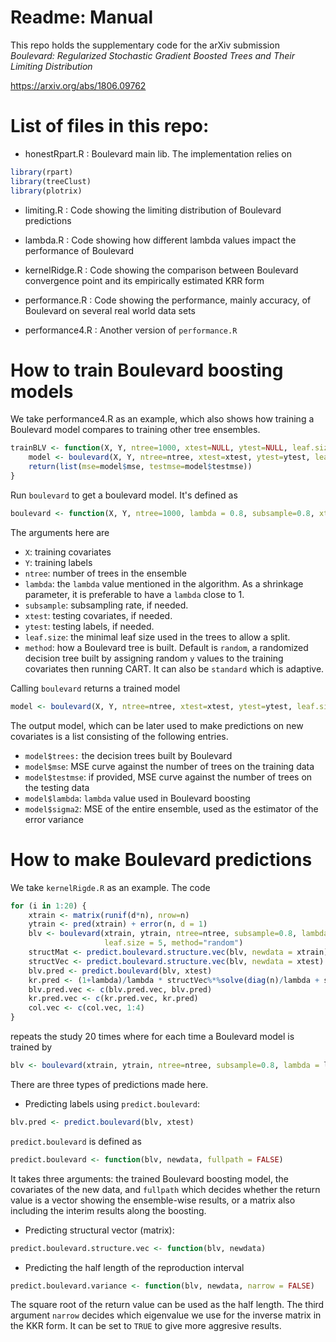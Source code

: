 # Readme: Manual

This repo holds the supplementary code for the arXiv submission *Boulevard: Regularized Stochastic Gradient Boosted Trees and Their Limiting Distribution*

https://arxiv.org/abs/1806.09762

# List of files in this repo:

+ honestRpart.R : Boulevard main lib. The implementation relies on 
```r
library(rpart)
library(treeClust)
library(plotrix)
```

+ limiting.R : Code showing the limiting distribution of Boulevard predictions

+ lambda.R : Code showing how different lambda values impact the performance of Boulevard

+ kernelRidge.R : Code showing the comparison between Boulevard convergence point and its empirically estimated KRR form 

+ performance.R : Code showing the performance, mainly accuracy, of Boulevard on several real world data sets

+ performance4.R : Another version of `performance.R`

# How to train Boulevard boosting models

We take performance4.R as an example, which also shows how training a Boulevard model compares to training other tree ensembles.

```r
trainBLV <- function(X, Y, ntree=1000, xtest=NULL, ytest=NULL, leaf.size=10, subsample=0.8, method="random") {
    model <- boulevard(X, Y, ntree=ntree, xtest=xtest, ytest=ytest, leaf.size=leaf.size, subsample=subsample, method=method)
    return(list(mse=model$mse, testmse=model$testmse))
}
```

Run `boulevard` to get a boulevard model. It's defined as
```r
boulevard <- function(X, Y, ntree=1000, lambda = 0.8, subsample=0.8, xtest=NULL, ytest=NULL, leaf.size=10, method="random")
```
The arguments here are
+ `X`: training covariates
+ `Y`: training labels
+ `ntree`: number of trees in the ensemble
+ `lambda`: the `lambda` value mentioned in the algorithm. As a shrinkage parameter, it is preferable to have a `lambda` close to 1.
+ `subsample`: subsampling rate, if needed.
+ `xtest`: testing covariates, if needed.
+ `ytest`: testing labels, if needed.
+ `leaf.size`: the minimal leaf size used in the trees to allow a split.
+ `method`: how a Boulevard tree is built. Default is `random`, a randomized decision tree built by assigning random `y` values to the training covariates then running CART. It can also be `standard` which is adaptive.

Calling `boulevard` returns a trained model 
```r
model <- boulevard(X, Y, ntree=ntree, xtest=xtest, ytest=ytest, leaf.size=leaf.size, subsample=subsample, method=method)
```
The output model, which can be later used to make predictions on new covariates is a list consisting of the following entries.
+ `model$trees:` the decision trees built by Boulevard
+ `model$mse`: MSE curve against the number of trees on the training data
+ `model$testmse`: if provided, MSE curve against the number of trees on the testing data
+ `model$lambda`: `lambda` value used in Boulevard boosting
+ `model$sigma2`: MSE of the entire ensemble, used as the estimator of the error variance

# How to make Boulevard predictions
We take `kernelRigde.R` as an example. The code 
```r
for (i in 1:20) {
    xtrain <- matrix(runif(d*n), nrow=n)
    ytrain <- pred(xtrain) + error(n, d = 1)
    blv <- boulevard(xtrain, ytrain, ntree=ntree, subsample=0.8, lambda = lambda,
                     leaf.size = 5, method="random") 
    structMat <- predict.boulevard.structure.vec(blv, newdata = xtrain)
    structVec <- predict.boulevard.structure.vec(blv, newdata = xtest)
    blv.pred <- predict.boulevard(blv, xtest)
    kr.pred <- (1+lambda)/lambda * structVec%*%solve(diag(n)/lambda + structMat)%*%ytrain
    blv.pred.vec <- c(blv.pred.vec, blv.pred)
    kr.pred.vec <- c(kr.pred.vec, kr.pred)
    col.vec <- c(col.vec, 1:4)
}
```
repeats the study 20 times where for each time a Boulevard model is trained by
```r
blv <- boulevard(xtrain, ytrain, ntree=ntree, subsample=0.8, lambda = lambda, leaf.size = 5, method="random") 
```
There are three types of predictions made here. 
+ Predicting labels using `predict.boulevard`:
```r
blv.pred <- predict.boulevard(blv, xtest)
```
`predict.boulevard` is defined as
```r
predict.boulevard <- function(blv, newdata, fullpath = FALSE)
```
It takes three arguments: the trained Boulevard boosting model, the covariates of the new data, and `fullpath` which decides whether the return value is a vector showing the ensemble-wise results, or a matrix also including the interim results along  the boosting.
+ Predicting structural vector (matrix):
```r
predict.boulevard.structure.vec <- function(blv, newdata)
```
+ Predicting the half length of the reproduction interval
```r
predict.boulevard.variance <- function(blv, newdata, narrow = FALSE)
```
The square root of the return value can be used as the half length. The third argument `narrow` decides which eigenvalue we use for the inverse matrix in the KKR form. It can be set to `TRUE` to give more aggresive results.
